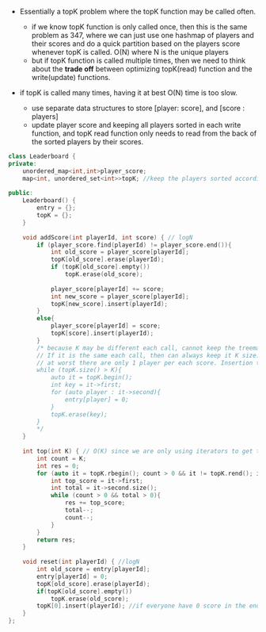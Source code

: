 - Essentially a topK problem where the topK function may be called often.
    - if we know topK function is only called once, then this is the same problem as 347, where we can just use one hashmap of players and their scores and do a quick partition based on the players score whenever topK is called. O(N) where N is the unique players
    - but if topK function is called multiple times, then we need to think about the **trade off** between optimizing topK(read) function and the write(update) functions.

- if topK is called many times, having it at best O(N) time is too slow.
    - use separate data structures to store [player: score], and [score : players]
    - update player score and keeping all players sorted in each write function, and topK read function only needs to read from the back of the sorted players by their scores.

```cpp
class Leaderboard {
private:
    unordered_map<int,int>player_score; 
    map<int, unordered_set<int>>topK; //keep the players sorted according to their scores
    
public:
    Leaderboard() {
        entry = {};
        topK = {};
    }
    
    void addScore(int playerId, int score) { // logN
        if (player_score.find(playerId) != player_score.end()){
            int old_score = player_score[playerId];
            topK[old_score].erase(playerId);
            if (topK[old_score].empty()) 
                topK.erase(old_score);
            
            player_score[playerId] += score;
            int new_score = player_score[playerId];
            topK[new_score].insert(playerId);
        }
        else{
            player_score[playerId] = score;
            topK[score].insert(playerId);
        }
        /* because K may be different each call, cannot keep the treemap of scores to K size. 
        // If it is the same each call, then can always keep it K size.
        // at worst there are only 1 player per each score. Insertion time is logK
        while (topK.size() > K){
            auto it = topK.begin();
            int key = it->first;
            for (auto player : it->second){
                entry[player] = 0;
            }
            topK.erase(key);
        }
        */
    }
    
    int top(int K) { // O(K) since we are only using iterators to get topK from the back
        int count = K;
        int res = 0;
        for (auto it = topK.rbegin(); count > 0 && it != topK.rend(); it++){
            int top_score = it->first;
            int total = it->second.size(); 
            while (count > 0 && total > 0){
                res += top_score;
                total--;
                count--;
            }
        }
        return res;
    }
    
    void reset(int playerId) { //logN
        int old_score = entry[playerId];
        entry[playerId] = 0;
        topK[old_score].erase(playerId);
        if(topK[old_score].empty())
            topK.erase(old_score);
        topK[0].insert(playerId); //if everyone have 0 score in the end, then return random K people
    }
};
```
